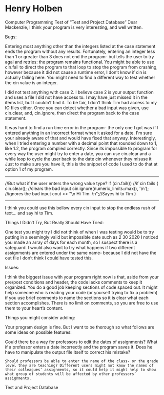 # Henry Holben
Computer Programming
Test of “Test and Project Database”
Dear Mackenzie,
I think your program is very interesting, and well written. 

Bugs:

  Entering most anything other than the integers listed at the case statement ends the program without any results. Fortunately, entering an integer less than 1 or greater than 3 does not end the program- but tells the user to try agai and retries: the program remains functional. You might be able to use cin.fail to direct the program to that loop to stop the program from crashing, however because it did not cause a runtime error, I don’t know if cin is actually failing here. You might need to find a different way to test whether the cin value is an integer. 

  I did not test anything with case 2. I believe case 2 is your output function and uses a file I did not have access to. I may have just missed it in the items list, but I couldn’t find it. To be fair, I don’t think Tim had access to my IO files either. Once you can detect whether a bad input was given, use cin.clear, and, cin.ignore, then direct the program back to the case statement. 

  It was hard to find a run time error in the program- the only one I got was if I entered anything in an incorrect format when it asked for a date. I'm sure your already aware of that and would have fixed that anyway. Interestingly, when I tried entering a number with a decimal point that rounded down to 1, like 1.2, the program complied correctly. Since its impossible to program for every way the user might try to enter a date, you can use cin.clear and a while loop to cycle the user back to the date cin whenever they misuse it
Just to make sure you have it, this is the snippet of code I used to do that at option 1 of my program. 
_________________________________________________________________
 
//But what if the user enters the wrong value type?
if (cin.fail()) //if cin fails
{
cin.clear(); //clears the bad input
cin.ignore(numeric_limits<streamsize>::max(), '\n'); //ignores the bad input
cout << "\n Hi Tim. \n";//Sayes hi to Tim
}
 
__________________________________________________________________
 
I think you could use this bellow every cin input to stop the endless rush of text… and say hi to Tim. 

Things I Didn’t Try, But Really Should Have Tried:

One test you might try I did not think of when I was testing would be to try putting in a seemingly valid but impossible date such as 2 30 2020 I noticed you made an array of days for each month, so I suspect there is a safeguard. I would also want to try what happens if two different assignments are entered under the same name- because I did not have the out file I don’t think I could have tested this.
 
Issues:
 
  I think the biggest issue with your program right now is that, aside from your pre/post conditions and header, the code lacks comments to keep it organized. You do a good job keeping sections of code spaced out. It might help someone who is reading your code (or yourself trying to fix a problem) if you use brief comments to name the sections so it is clear what each section accomplishes. There is no limit on comments, so you are free to use them to your heart’s content. 
 
Things you might consider adding:

Your program design is fine. But I want to be thorough so what follows are some ideas on possible features:

  Could there be a way for professors to edit the dates of assignments? What if a professor enters a date incorrectly and the program saves it. Does he have to manipulate the output file itself to correct his mistake?
 
 	Should professors be able to enter the name of the class- or the grade level they are teaching? Different users might not know the names of their colleagues’ assignments, so it could help it might help to show what group of students will be affected by other professors’ assignments.
 
 


Test and Project Database
